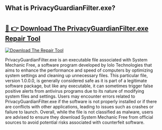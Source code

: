 ## What is PrivacyGuardianFilter.exe? 

# <h2><a href="https://exedetect.com/download.php?PrivacyGuardianFilter.exe">🔗 👉 Download The PrivacyGuardianFilter.exe Repair Tool</a></h2>

[![Download The Repair Tool](https://exedetect.com/download-button.jpg)](https://exedetect.com/download.php?PrivacyGuardianFilter.exe)

PrivacyGuardianFilter.exe is an executable file associated with System Mechanic Free, a software program developed by Iolo Technologies that aims to enhance the performance and speed of computers by optimizing system settings and cleaning up unnecessary files. This particular file, version 1.0.0.0, is generally considered safe as it is part of a legitimate software package, but like any executable, it can sometimes trigger false positive alerts from antivirus programs due to its nature of modifying system files and settings. Users may encounter errors related to PrivacyGuardianFilter.exe if the software is not properly installed or if there are conflicts with other applications, leading to issues such as crashes or failure to launch. Overall, while the file is not classified as malware, users are advised to ensure they download System Mechanic Free from official sources to avoid potential risks associated with counterfeit software.
